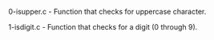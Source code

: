 0-isupper.c - Function that checks for uppercase character.

1-isdigit.c - Function that checks for a digit (0 through 9).
